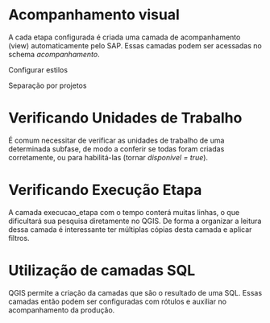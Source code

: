 # Acompanhamento visual

A cada etapa configurada é criada uma camada de acompanhamento (view) automaticamente pelo SAP. Essas camadas podem ser acessadas no schema _acompanhamento_.

Configurar estilos

Separação por projetos

# Verificando Unidades de Trabalho

É comum necessitar de verificar as unidades de trabalho de uma determinada subfase, de modo a conferir se todas foram criadas corretamente, ou para habilitá-las (tornar _disponivel = true_).

# Verificando Execução Etapa

A camada execucao_etapa com o tempo conterá muitas linhas, o que dificultará sua pesquisa diretamente no QGIS. De forma a organizar a leitura dessa camada é interessante ter múltiplas cópias desta camada e aplicar filtros.

# Utilização de camadas SQL

QGIS permite a criação da camadas que são o resultado de uma SQL. Essas camadas então podem ser configuradas com rótulos e auxiliar no acompanhamento da produção.

